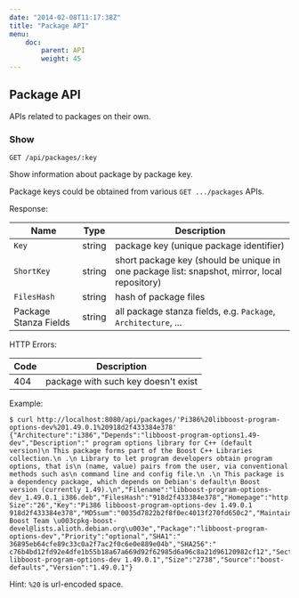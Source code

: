 ```yaml
---
date: "2014-02-08T11:17:38Z"
title: "Package API"
menu:
    doc:
        parent: API
        weight: 45
---
```


Package API
-----------

APIs related to packages on their own.

### Show

`GET /api/packages/:key`

Show information about package by package key.

Package keys could be obtained from various `GET .../packages` APIs.

Response:

Name                       | Type                | Description
---------------------------|---------------------|-------------------------------
 `Key`                     | string              | package key (unique package identifier)
 `ShortKey`                | string              | short package key (should be unique in one package list: snapshot, mirror, local repository)
 `FilesHash`               | string              | hash of package files
 Package Stanza Fields     | string              | all package stanza fields, e.g. `Package`, `Architecture`, ...


HTTP Errors:

 Code     | Description
----------|-------------------------
 404      | package with such key doesn't exist

Example:

    $ curl http://localhost:8080/api/packages/'Pi386%20libboost-program-options-dev%201.49.0.1%20918d2f433384e378'
    {"Architecture":"i386","Depends":"libboost-program-options1.49-dev","Description":" program options library for C++ (default version)\n This package forms part of the Boost C++ Libraries collection.\n .\n Library to let program developers obtain program options, that is\n (name, value) pairs from the user, via conventional methods such as\n command line and config file.\n .\n This package is a dependency package, which depends on Debian's default\n Boost version (currently 1.49).\n","Filename":"libboost-program-options-dev_1.49.0.1_i386.deb","FilesHash":"918d2f433384e378","Homepage":"http://www.boost.org/libs/program_options/","Installed-Size":"26","Key":"Pi386 libboost-program-options-dev 1.49.0.1 918d2f433384e378","MD5sum":"0035d7822b2f8f0ec4013f270fd650c2","Maintainer":"Debian Boost Team \u003cpkg-boost-devel@lists.alioth.debian.org\u003e","Package":"libboost-program-options-dev","Priority":"optional","SHA1":" 36895eb64cfe89c33c0a2f7ac2f0c6e0e889e04b","SHA256":" c76b4bd12fd92e4dfe1b55b18a67a669d92f62985d6a96c8a21d96120982cf12","Section":"libdevel","ShortKey":"Pi386 libboost-program-options-dev 1.49.0.1","Size":"2738","Source":"boost-defaults","Version":"1.49.0.1"}

Hint: `%20` is url-encoded space.